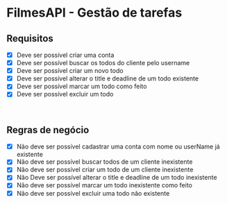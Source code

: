 # FilmesAPI - Gestão de tarefas

## **Requisitos**

- [x] Deve ser possível criar uma conta <br />
- [x] Deve ser possível buscar os todos do cliente pelo username <br />
- [x] Deve ser possível criar um novo todo <br />
- [x] Deve ser possível alterar o title e deadline de um todo existente <br />
- [x] Deve ser possível marcar um todo como feito <br />
- [x] Deve ser possível excluir um todo <br />

<br />

## **Regras de negócio**

- [x] Não deve ser possível cadastrar uma conta com nome ou userName já existente<br />
- [x] Não deve ser possível buscar todos de um cliente inexistente <br />
- [x] Não deve ser possível criar um todo de um cliente inexistente <br />
- [x] Não Deve ser possível alterar o title e deadline de um todo inexistente <br />
- [x] Não deve ser possível marcar um todo inexistente como feito <br />
- [x] Não deve ser possível excluir uma todo não existente<br />
